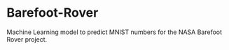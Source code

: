 # Barefoot-Rover
Machine Learning model to predict MNIST numbers for the NASA Barefoot Rover project.
